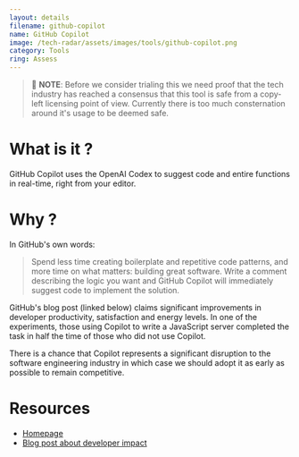 ```yaml
---
layout: details
filename: github-copilot
name: GitHub Copilot
image: /tech-radar/assets/images/tools/github-copilot.png
category: Tools
ring: Assess
---
```

> 📝 **NOTE**: Before we consider trialing this we need proof that the tech industry has reached a consensus that this tool is safe from a copy-left licensing point of view. Currently there is too much consternation around it's usage to be deemed safe.  

# What is it ?

GitHub Copilot uses the OpenAI Codex to suggest code and entire functions in real-time, right from your editor.

# Why ?

In GitHub's own words:

> Spend less time creating boilerplate and repetitive code patterns, and more time on what matters: building great software. Write a comment describing the logic you want and GitHub Copilot will immediately suggest code to implement the solution.

GitHub's blog post (linked below) claims significant improvements in developer productivity, satisfaction and energy levels. In one of the experiments, those using Copilot to write a JavaScript server completed the task in half the time of those who did not use Copilot.

There is a chance that Copilot represents a significant disruption to the software engineering industry in which case we should adopt it as early as possible to remain competitive.

# Resources

- [Homepage](https://github.com/features/copilot)
- [Blog post about developer impact](https://github.blog/2022-09-07-research-quantifying-github-copilots-impact-on-developer-productivity-and-happiness/)
